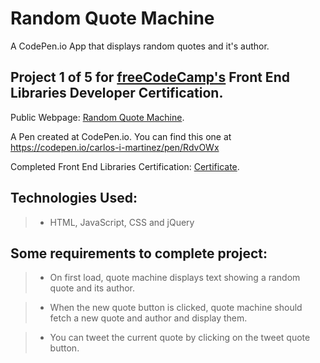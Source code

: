# Random Quote Machine
A CodePen.io App that displays random quotes and it's author.


## Project 1 of 5 for [freeCodeCamp's](https://www.freecodecamp.com) Front End Libraries Developer Certification.

Public Webpage: [Random Quote Machine](https://carlos-i-martinez.github.io/codePen-RandomQuoteMachine "FreeCodeCamp.Com"). 
 
A Pen created at CodePen.io. You can find this one at https://codepen.io/carlos-i-martinez/pen/RdvOWx

 Completed Front End Libraries Certification: [Certificate](https://www.freecodecamp.org/certification/carlitos/front-end-libraries "FreeCodeCamp.Com").

## Technologies Used:
> * HTML, JavaScript, CSS and jQuery  

## Some requirements to complete project:
> * On first load, quote machine displays text showing a random quote and its author.

> * When the new quote button is clicked, quote machine should fetch a new quote and author and display them.

>  * You can tweet the current quote by clicking on the tweet quote button.
